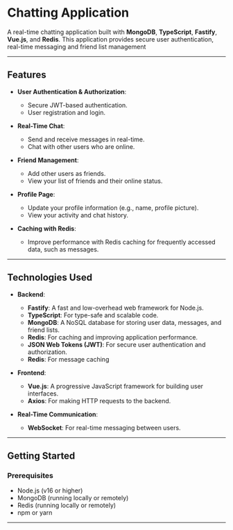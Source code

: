# Chatting Application

A real-time chatting application built with **MongoDB**, **TypeScript**, **Fastify**, **Vue.js**, and **Redis**. This application provides secure user authentication, real-time messaging and friend list management

---

## Features

- **User Authentication & Authorization**:

  - Secure JWT-based authentication.
  - User registration and login.

- **Real-Time Chat**:

  - Send and receive messages in real-time.
  - Chat with other users who are online.

- **Friend Management**:

  - Add other users as friends.
  - View your list of friends and their online status.

- **Profile Page**:

  - Update your profile information (e.g., name, profile picture).
  - View your activity and chat history.

- **Caching with Redis**:
  - Improve performance with Redis caching for frequently accessed data, such as messages.

---

## Technologies Used

- **Backend**:

  - **Fastify**: A fast and low-overhead web framework for Node.js.
  - **TypeScript**: For type-safe and scalable code.
  - **MongoDB**: A NoSQL database for storing user data, messages, and friend lists.
  - **Redis**: For caching and improving application performance.
  - **JSON Web Tokens (JWT)**: For secure user authentication and authorization.
  - **Redis**: For message caching

- **Frontend**:

  - **Vue.js**: A progressive JavaScript framework for building user interfaces.
  - **Axios**: For making HTTP requests to the backend.

- **Real-Time Communication**:
  - **WebSocket**: For real-time messaging between users.

---

## Getting Started

### Prerequisites

- Node.js (v16 or higher)
- MongoDB (running locally or remotely)
- Redis (running locally or remotely)
- npm or yarn

---
